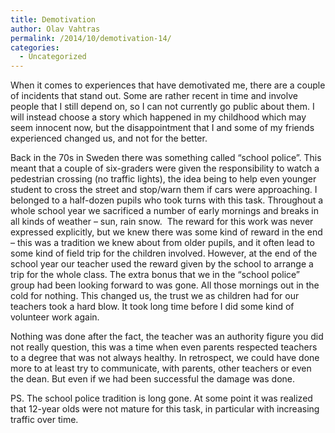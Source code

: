 ```yaml
---
title: Demotivation
author: Olav Vahtras
permalink: /2014/10/demotivation-14/
categories:
  - Uncategorized
---
```

When it comes to experiences that have demotivated me, there are a couple of incidents that stand out. Some are rather recent in time and involve people that I still depend on, so I can not currently go public about them. I will instead choose a story which happened in my childhood which may seem innocent now, but the disappointment that I and some of my friends experienced changed us, and not for the better.

Back in the 70s in Sweden there was something called &#8220;school police&#8221;. This meant that a couple of six-graders were given the responsibility to watch a pedestrian crossing (no traffic lights), the idea being to help even younger student to cross the street and stop/warn them if cars were approaching. I belonged to a half-dozen pupils who took turns with this task. Throughout a whole school year we sacrificed a number of early mornings and breaks in all kinds of weather &#8211; sun, rain snow.  The reward for this work was never expressed explicitly, but we knew there was some kind of reward in the end &#8211; this was a tradition we knew about from older pupils, and it often lead to some kind of field trip for the children involved. However, at the end of the school year our teacher used the reward given by the school to arrange a trip for the whole class. The extra bonus that we in the &#8220;school police&#8221; group had been looking forward to was gone. All those mornings out in the cold for nothing. This changed us, the trust we as children had for our teachers took a hard blow. It took long time before I did some kind of volunteer work again.

Nothing was done after the fact, the teacher was an authority figure you did not really question, this was a time when even parents respected teachers to a degree that was not always healthy. In retrospect, we could have done more to at least try to communicate, with parents, other teachers or even the dean. But even if we had been successful the damage was done.

PS. The school police tradition is long gone. At some point it was realized that 12-year olds were not mature for this task, in particular with increasing traffic over time.
